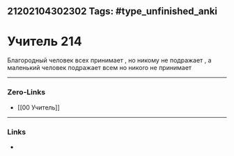 21202104302302
Tags: #type_unfinished_anki 
---
# Учитель 214

 Благородный человек всех принимает , но никому не подражает , а маленький человек подражает всем но никоro не принимает

---
### Zero-Links
- [[00 Учитель]]
---
### Links
-